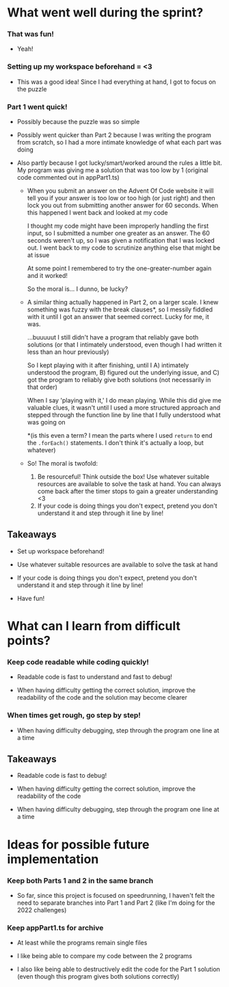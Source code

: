 # What went well during the sprint?

### That was fun!

- Yeah!

### Setting up my workspace beforehand =  <3

- This was a good idea! Since I had everything at hand, I got to focus on the puzzle

### Part 1 went quick!

- Possibly because the puzzle was so simple

- Possibly went quicker than Part 2 because I was writing the program from scratch, so I had a more intimate knowledge of what each part was doing

- Also partly because I got lucky/smart/worked around the rules a little bit. My program was giving me a solution that was too low by 1 (original code commented out in appPart1.ts)
    - When you submit an answer on the Advent Of Code website it will tell you if your answer is too low or too high (or just right) and then lock you out from submitting another answer for 60 seconds. When this happened I went back and looked at my code
    
        I thought my code might have been improperly handling the first input, so I submitted a number one greater as an answer. The 60 seconds weren't up, so I was given a notification that I was locked out. I went back to my code to scrutinize anything else that might be at issue

        At some point I remembered to try the one-greater-number again and it worked!

        So the moral is... I dunno, be lucky?

    - A similar thing actually happened in Part 2, on a larger scale. I knew something was fuzzy with the break clauses*, so I messily fiddled with it until I got an answer that seemed correct. Lucky for me, it was.

        ...buuuuut I still didn't have a program that reliably gave both solutions (or that I intimately understood, even though I had written it less than an hour previously)

        So I kept playing with it after finishing, until I A) intimately understood the program, B) figured out the underlying issue, and C) got the program to reliably give both solutions (not necessarily in that order)

        When I say 'playing with it,' I do mean playing. While this did give me valuable clues, it wasn't until I used a more structured approach and stepped through the function line by line that I fully understood what was going on

        *(is this even a term? I mean the parts where I used `return` to end the `.forEach()` statements. I don't think it's actually a loop, but whatever)

    - So! The moral is twofold:
        
        1. Be resourceful! Think outside the box! Use whatever suitable resources are available to solve the task at hand. You can always come back after the timer stops to gain a greater understanding <3
        2. If your code is doing things you don't expect, pretend you don't understand it and step through it line by line!
    


## Takeaways

- Set up workspace beforehand!

- Use whatever suitable resources are available to solve the task at hand

- If your code is doing things you don't expect, pretend you don't understand it and step through it line by line!

- Have fun!

# What can I learn from difficult points?

### Keep code readable while coding quickly!

- Readable code is fast to understand and fast to debug!

- When having difficulty getting the correct solution, improve the readability of the code and the solution may become clearer

### When times get rough, go step by step!

- When having difficulty debugging, step through the program one line at a time

## Takeaways

- Readable code is fast to debug!

- When having difficulty getting the correct solution, improve the readability of the code 

- When having difficulty debugging, step through the program one line at a time

# Ideas for possible future implementation

### Keep both Parts 1 and 2 in the same branch

- So far, since this project is focused on speedrunning, I haven't felt the need to separate branches into Part 1 and Part 2 (like I'm doing for the 2022 challenges)

### Keep appPart1.ts for archive

- At least while the programs remain single files

- I like being able to compare my code between the 2 programs

- I also like being able to destructively edit the code for the Part 1 solution (even though this program gives both solutions correctly)